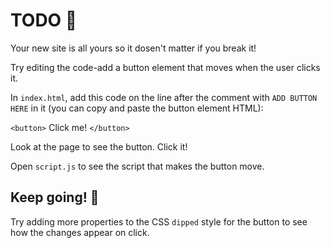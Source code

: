 # TODO 🚧
Your new site is all yours so it dosen't matter if you break it!

Try editing the code-add a button element that moves when the user clicks it.

In `index.html`, add this code on the line after the comment with `ADD BUTTON HERE` in it (you can copy and paste the button element HTML):

`<button>`
     Click me!
 `</button>`
 
 Look at the page to see the button. Click it!
 
 Open `script.js` to see the script that makes the button move.
 ## Keep going! 🚀
 Try adding more properties to the CSS `dipped` style for the button to see how the changes appear on click.
